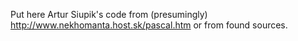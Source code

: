 Put here Artur Siupik's code from (presumingly) http://www.nekhomanta.host.sk/pascal.htm
or from found sources.
